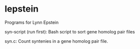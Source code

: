 # lepstein
Programs for Lynn Epstein

syn-script (run first):
Bash script to sort gene homolog pair files

syn.c:
Count syntenies in a gene homolog pair file.
